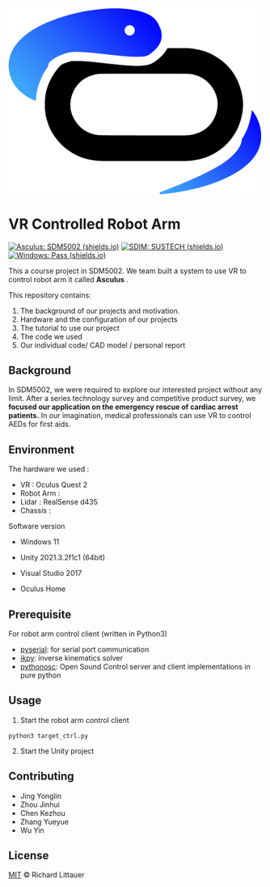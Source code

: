 
<img src="docs/fig/image2022-3-13_21-54-9.png" alt="image2022-3-13_21-54-9" width="500px" />

# VR Controlled Robot Arm

[![Asculus: SDM5002 (shields.io)](https://img.shields.io/badge/Asculus-SDM5002-red)](https://github.com/JoeyWu-tech/SDM5002) [![SDIM: SUSTECH (shields.io)](https://img.shields.io/badge/SDIM-SUSTECH-green)](https://sdim.sustech.edu.cn/) [![Windows: Pass (shields.io)](https://img.shields.io/badge/Windows-Pass-yellow)]()

This a course project in SDM5002. We team built a system to use VR to control robot arm it called **Asculus** .

This repository contains:

1. The background of our projects and motivation.
2. Hardware and the configuration of our projects 
3. The tutorial to use our project
4. The code we used 
5. Our individual code/ CAD model / personal report

## Background

In SDM5002, we were required to explore our interested project without any limit. After a series technology survey and competitive product survey,  we **focused our application on the emergency**
**rescue of cardiac arrest patients.** In our imagination, medical professionals can use VR to control AEDs for first aids.

## Environment

The hardware we used :

* VR : Oculus Quest 2 
* Robot Arm :
* Lidar : RealSense d435
*  Chassis :

Software version 

* Windows 11

* Unity 2021.3.2f1c1 (64bit)

* Visual Studio 2017

* Oculus Home 

  



## Prerequisite

For robot arm control client (written in Python3)

* [pyserial](https://pypi.org/project/pyserial/): for serial port communication
* [ikpy](https://github.com/Phylliade/ikpy): inverse kinematics solver
* [pythonosc](https://pypi.org/project/python-osc/): Open Sound Control server and client implementations in pure python

## Usage

1. Start the robot arm control client

```shell
python3 target_ctrl.py
```

2. Start the Unity project

## Contributing

* Jing Yonglin
* Zhou Jinhui
* Chen Kezhou
* Zhang Yueyue
* Wu Yin



## License

[MIT](LICENSE) © Richard Littauer
